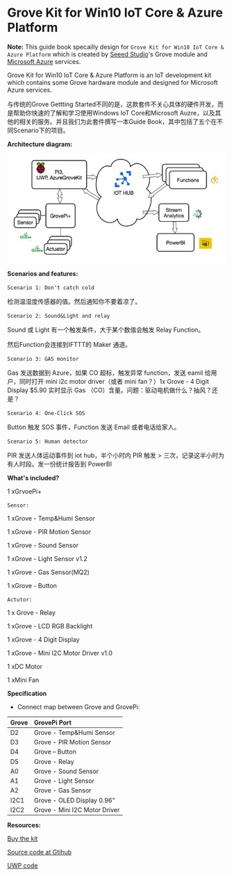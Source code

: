 # Grove Kit for Win10 IoT Core & Azure Platform

**Note:** This guide book specailly design for `Grove Kit for Win10 IoT Core & Azure Platform` which is created by [Seeed Studio](http://seeed.cc)'s Grove module and [Microsoft Azure](http://azure.microsoft.com) services.

Grove Kit for Win10 IoT Core & Azure Platform is an IoT development kit which contains some Grove hardware module and  designed for Microsoft Azure services.

与传统的Grove Gettting Started不同的是，这款套件不关心具体的硬件开发，而是帮助你快速的了解和学习使用Windows IoT Core和Microsoft Auzre，以及其他的相关的服务。并且我们为此套件撰写一本Guide Book，其中包括了五个在不同Scenario下的项目。

**Architecture diagram:**

![](/assets/diagram.png)

**Scenarios and features:**

`Scenario 1: Don't catch cold`

检测温湿度传感器的值。然后通知你不要着凉了。

`Scenario 2: Sound&Light and relay`

Sound 或 Light 有一个触发条件，大于某个数值会触发 Relay Function。

然后Function会连接到IFTTT的 Maker 通道。

`Scenario 3: GAS monitor`

Gas 发送数据到 Azure，如果 CO 超标，触发异常 function，发送 eamil 给用户，同时打开 mini i2c motor driver（或者 mini fan？）1x Grove - 4 Digit Display $5.90 实时显示 Gas （CO）含量。问题：驱动电机做什么？抽风？还是？

`Scenario 4: One-Click SOS`

Button 触发 SOS 事件，Function 发送 Email 或者电话给家人。

`Scenario 5: Human detector`

PIR 发送人体运动事件到 iot hub，半个小时内 PIR 触发 &gt; 三次，记录这半小时为有人时段。发一份统计报告到 PowerBI

**What's included?**

1 xGrvoePi+

`Sensor:`

1 xGrove - Temp&Humi Sensor

1 xGrove - PIR Motion Sensor

1 xGrove - Sound Sensor

1 xGrove - Light Sensor v1.2

1 xGrove - Gas Sensor\(MQ2\)

1 xGrove - Button

`Actutor:`

1 x Grove - Relay

1 xGrove - LCD RGB Backlight

1 xGrove - 4 Digit Display

1 xGrove - Mini I2C Motor Driver v1.0

1 xDC Motor

1 xMini Fan

**Specification**

* Connect map between Grove and GrovePi:

| Grove | GrovePi Port |
| :--- | :--- |
| D2 | Grove - Temp&Humi Sensor |
| D3 | Grove - PIR Motion Sensor |
| D4 | Grove – Button |
| D5 | Grove - Relay |
| A0 | Grove - Sound Sensor |
| A1 | Grove - Light Sensor |
| A2 | Grove - Gas Sensor |
| I2C1 | Grove - OLED Display 0.96" |
| I2C2 | Grove - Mini I2C Motor Driver |

**Resources:**

[Buy the kit](http://seeedstuido.com)

[Source code at Gtihub](https://github.com/Seeed-Studio/AzureGroveKit)

[UWP code](https://github.com/Seeed-Studio/AzureGroveKit/tree/master/UWP)

